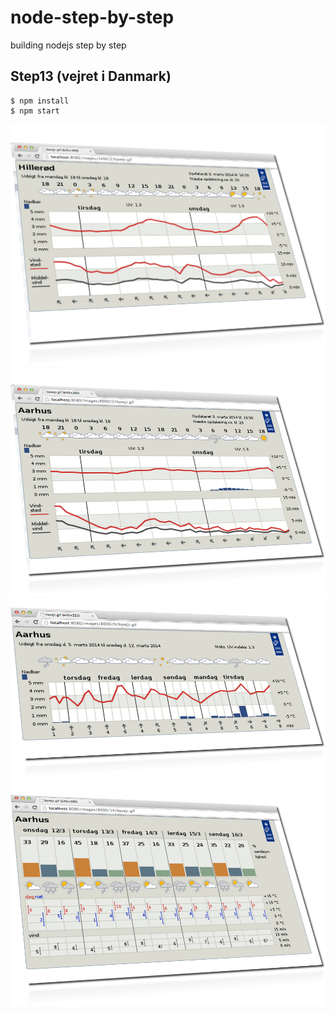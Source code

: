 node-step-by-step
=================

building nodejs step by step 


## Step13 (vejret i Danmark)

    $ npm install
    $ npm start


<img src="images/byvejr_3400_2.png"> 

<img src="images/byvejr_8000_2.png"> 

<img src="images/byvejr_8000_9.png"> 

<img src="images/byvejr_8000_14.png"> 






